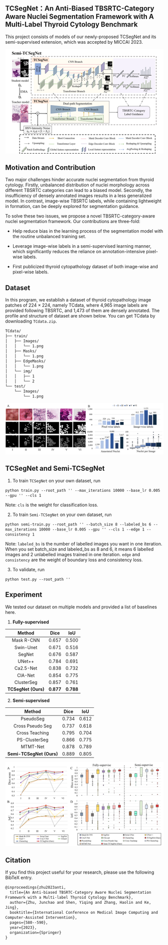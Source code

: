 ## TCSegNet：An Anti-Biased TBSRTC-Category Aware Nuclei Segmentation Framework with A Multi-Label Thyroid Cytology Benchmark

This project consists of models of our newly-proposed TCSegNet and its semi-supervised extension, which was accepted by MICCAI 2023.

![fig1](./Figs/fig1.png)

## Motivation and Contribution

Two major challenges hinder accurate nuclei segmentation from thyroid cytology. Firstly, unbalanced distribution of nuclei morphology across different TBSRTC categories can lead to a biased model. Secondly, the insufficiency of densely annotated images results in a less generalized model. In contrast, image-wise TBSRTC labels, while containing lightweight in formation, can be deeply explored for segmentation guidance. 

To solve these two issues, we propose a novel TBSRTC-category-aware nuclei segmentation framework. Our contributions are three-fold:

- Help reduce bias in the learning process of the segmentation model with the routine unbalanced training set.

- Leverage image-wise labels in a semi-supervised learning manner, which significantly reduces the reliance on annotation-intensive pixel-wise labels.
- First publicized thyroid cytopathology dataset of both image-wise and pixel-wise labels.

## Dataset

In this program, we establish a dataset of thyroid cytopathology image patches of 224 × 224, namely TCdata, where 4,965 image labels are provided following TBSRTC, and 1,473 of them are densely annotated. The profile and  structure of dataset are shown below. You can get TCdata by downloading `TCdata.zip`.

```
TCdata/
├── train/
│   ├── Images/
│   │   └── 1.png
│   ├── Masks/
│   │   └── 1.png
│   ├── EdgeMasks/
│   │   └── 1.png
│   └── img/
│   │   ├── 1
│   │   └── 2
└── test/
    └── Images/
        └── 1.png
```

![fig2](./Figs/figdata.png)

## TCSegNet and Semi-TCSegNet 

1. To train `TCSegNet` on your own dataset, run

```
python train.py --root_path '' --max_iterations 10000 --base_lr 0.005 --gpu '' --cls 1
```

Note: `cls` is the weight for classification loss.

2. To train `Semi-TCSegNet` on your own dataset, run

```
python semi-train.py --root_path '' --batch_size 8 --labeled_bs 6 --max_iterations 10000 --base_lr 0.005 --gpu '' --cls 1 --edge 1 --consistency 1
```

Note: `labeled_bs` is the number of labelled images you want in one iteration. When you set batch_size and labeled_bs as 8 and 6, it means 6 labelled images and 2 unlabelled images trained in one iteration. `edge` and `consistency` are the weight of boundary loss and consistency loss.

3. To validate, run

```
python test.py --root_path ''
```

##  Experiment

We tested our dataset on multiple models and provided a list of baselines here.

1. **Fully-supervised**

|       Method        |   Dice    |    IoU    |
| :-----------------: | :-------: | :-------: |
|     Mask R-CNN      |   0.657   |   0.500   |
|      Swin-Unet      |   0.671   |   0.516   |
|       SegNet        |   0.676   |   0.587   |
|       UNet++        |   0.784   |   0.691   |
|      Ca2.5-Net      |   0.838   |   0.732   |
|       CIA-Net       |   0.854   |   0.775   |
|     ClusterSeg      |   0.857   |   0.761   |
| **TCSegNet (Ours)** | **0.877** | **0.788** |

2. **Semi-supervised**

|          Method          | Dice  |  IoU  |
| :----------------------: | :---: | :---: |
|        PseudoSeg         | 0.734 | 0.612 |
|     Cross Pseudo Seg     | 0.737 | 0.618 |
|      Cross Teaching      | 0.795 | 0.704 |
|      PS-ClusterSeg       | 0.866 | 0.775 |
|         MTMT-Net         | 0.878 | 0.789 |
| **Semi-TCSegNet (Ours)** | 0.889 | 0.805 |

![fig4_gai](./Figs/fig4_gai.png)

## Citation

If you find this project useful for your research, please use the following BibTeX entry.

```
@inproceedings{zhu2023anti,
  title={An Anti-biased TBSRTC-Category Aware Nuclei Segmentation Framework with a Multi-label Thyroid Cytology Benchmark},
  author={Zhu, Junchao and Shen, Yiqing and Zhang, Haolin and Ke, Jing},
  booktitle={International Conference on Medical Image Computing and Computer-Assisted Intervention},
  pages={580--590},
  year={2023},
  organization={Springer}
}
```

